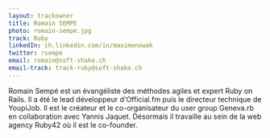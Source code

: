 ```yaml
---
layout: trackowner
title: Romain SEMPE
photo: romain-sempe.jpg
track: Ruby
linkedIn: ch.linkedin.com/in/maximenowak
twitter: rsempe
email: romain@soft-shake.ch
email-track: track-ruby@soft-shake.ch
---
```


Romain Sempé est un évangéliste des méthodes agiles et expert Ruby on Rails. Il a été le lead développeur d'Official.fm puis le directeur technique de YoupiJob. Il est le créateur et le co-organisateur du user group Geneva.rb en collaboration avec Yannis Jaquet.
Désormais il travaille au sein de la web agency Ruby42 où il est le co-founder.
